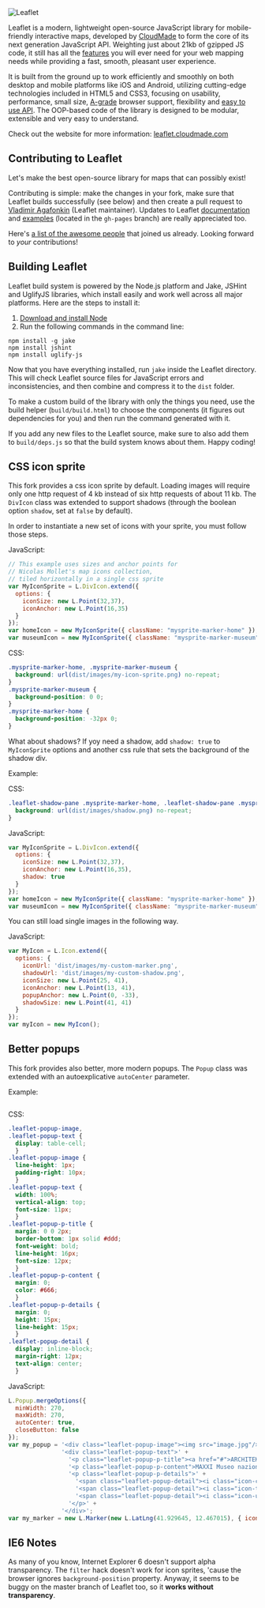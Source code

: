 <img src="http://leaflet.cloudmade.com/docs/images/logo.png" alt="Leaflet" />

Leaflet is a modern, lightweight open-source JavaScript library for mobile-friendly interactive maps, developed by [CloudMade](http://cloudmade.com) to form the core of its next generation JavaScript API. Weighting just about 21kb of gzipped JS code, it still has all the [features](http://leaflet.cloudmade.com/features.html) you will ever need for your web mapping needs while providing a fast, smooth, pleasant user experience.

It is built from the ground up to work efficiently and smoothly on both desktop and mobile platforms like iOS and Android, utilizing cutting-edge technologies included in HTML5 and CSS3, focusing on usability, performance, small size, [A-grade](http://developer.yahoo.com/yui/articles/gbs/) browser support, flexibility and [easy to use API](http://leaflet.cloudmade.com/reference.html). The OOP-based code of the library is designed to be modular, extensible and very easy to understand.

Check out the website for more information: [leaflet.cloudmade.com](http://leaflet.cloudmade.com)

## Contributing to Leaflet
Let's make the best open-source library for maps that can possibly exist!

Contributing is simple: make the changes in your fork, make sure that Leaflet builds successfully (see below) and then create a pull request to [Vladimir Agafonkin](http://github.com/mourner) (Leaflet maintainer). Updates to Leaflet [documentation](http://leaflet.cloudmade.com/reference.html) and [examples](http://leaflet.cloudmade.com/examples.html) (located in the `gh-pages` branch) are really appreciated too.

Here's [a list of the awesome people](http://github.com/CloudMade/Leaflet/contributors) that joined us already. Looking forward to _your_ contributions!

## Building Leaflet
Leaflet build system is powered by the Node.js platform and Jake, JSHint and UglifyJS libraries, which install easily and work well across all major platforms. Here are the steps to install it:

 1. [Download and install Node](http://nodejs.org)
 2. Run the following commands in the command line:

 ```
 npm install -g jake
 npm install jshint
 npm install uglify-js
 ```

Now that you have everything installed, run `jake` inside the Leaflet directory. This will check Leaflet source files for JavaScript errors and inconsistencies, and then combine and compress it to the `dist` folder.

To make a custom build of the library with only the things you need, use the build helper (`build/build.html`) to choose the components (it figures out dependencies for you) and then run the command generated with it.

If you add any new files to the Leaflet source, make sure to also add them to `build/deps.js` so that the build system knows about them. Happy coding!

## CSS icon sprite
This fork provides a css icon sprite by default. Loading images will require only one http request of 4 kb instead of six http requests of about 11 kb.
The ```DivIcon``` class was extended to support shadows (through the boolean option ```shadow```, set at ```false``` by default).

In order to instantiate a new set of icons with your sprite, you must follow those steps.

JavaScript:
```js
// This example uses sizes and anchor points for
// Nicolas Mollet's map icons collection,
// tiled horizontally in a single css sprite
var MyIconSprite = L.DivIcon.extend({
  options: {
    iconSize: new L.Point(32,37),
    iconAnchor: new L.Point(16,35)
  }
});
var homeIcon = new MyIconSprite({ className: "mysprite-marker-home" });
var museumIcon = new MyIconSprite({ className: "mysprite-marker-museum" });
```

CSS:
```css
.mysprite-marker-home, .mysprite-marker-museum {
  background: url(dist/images/my-icon-sprite.png) no-repeat;
}
.mysprite-marker-museum {
  background-position: 0 0;
}
.mysprite-marker-home {
  background-position: -32px 0;
}
```

What about shadows? If yoy need a shadow, add ```shadow: true``` to ```MyIconSprite``` options and another css rule that sets the background of the shadow div.

Example:

CSS:
```css
.leaflet-shadow-pane .mysprite-marker-home, .leaflet-shadow-pane .mysprite-marker-museum {
  background: url(dist/images/shadow.png) no-repeat;
}
```

JavaScript:
```js
var MyIconSprite = L.DivIcon.extend({
  options: {
    iconSize: new L.Point(32,37),
    iconAnchor: new L.Point(16,35),
    shadow: true
  }
});
var homeIcon = new MyIconSprite({ className: "mysprite-marker-home" });
var museumIcon = new MyIconSprite({ className: "mysprite-marker-museum" });
```

You can still load single images in the following way.

JavaScript:
```js
var MyIcon = L.Icon.extend({
  options: {
    iconUrl: 'dist/images/my-custom-marker.png',
    shadowUrl: 'dist/images/my-custom-shadow.png',
    iconSize: new L.Point(25, 41),
    iconAnchor: new L.Point(13, 41),
    popupAnchor: new L.Point(0, -33),
    shadowSize: new L.Point(41, 41)
  }
});
var myIcon = new MyIcon();
```

## Better popups
This fork provides also better, more modern popups. The ```Popup``` class was extended with an autoexplicative ```autoCenter``` parameter.

Example:

<img src="http://dl.dropbox.com/u/87268031/leaflet-popup-example.png" alt="" />

CSS:
```css
.leaflet-popup-image,
.leaflet-popup-text {
  display: table-cell;
  }
.leaflet-popup-image {
  line-height: 1px;
  padding-right: 10px;
  }
.leaflet-popup-text {
  width: 100%;
  vertical-align: top;
  font-size: 11px;
  }
.leaflet-popup-p-title {
  margin: 0 0 2px;
  border-bottom: 1px solid #ddd;
  font-weight: bold;
  line-height: 16px;
  font-size: 12px;
  }
.leaflet-popup-p-content {
  margin: 0;
  color: #666;
  }
.leaflet-popup-p-details {
  margin: 0;
  height: 15px;
  line-height: 15px;
  }
.leaflet-popup-detail {
  display: inline-block;
  margin-right: 12px;
  text-align: center;
  }
```

JavaScript:
```js
L.Popup.mergeOptions({
  minWidth: 270,
  maxWidth: 270,
  autoCenter: true,
  closeButton: false
});
var my_popup = '<div class="leaflet-popup-image"><img src="image.jpg"/></div>' +
               '<div class="leaflet-popup-text">' +
                 '<p class="leaflet-popup-p-title"><a href="#">ARCHITEKTUR!</a></p>' +
                 '<p class="leaflet-popup-p-content">MAXXI Museo nazionale delle arti</p>' +
                 '<p class="leaflet-popup-p-details">' +
                   '<span class="leaflet-popup-detail"><i class="icon-calendar"></i> 04-07-2012</span>' +
                   '<span class="leaflet-popup-detail"><i class="icon-time"></i> 20.00 pm</span>' +
                   '<span class="leaflet-popup-detail"><i class="icon-user"></i> <a href="#">122</a></span>' +
                 '</p>' +
               '</div>';
var my_marker = new L.Marker(new L.LatLng(41.929645, 12.467015), { icon: museumIcon }).bindPopup(my_popup);
```


## IE6 Notes
As many of you know, Internet Explorer 6 doesn't support alpha transparency. The ```filter``` hack doesn't work for icon sprites, 'cause the browser ignores ```background-position``` property.
Anyway, it seems to be buggy on the master branch of Leaflet too, so it **works without transparency**.
